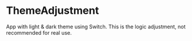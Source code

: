 # ThemeAdjustment
App with light &amp; dark theme using Switch. This is the logic adjustment, not recommended for real use.

